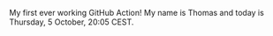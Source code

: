 My first ever working GitHub Action!
My name is Thomas and today is Thursday, 5 October, 20:05 CEST. 
